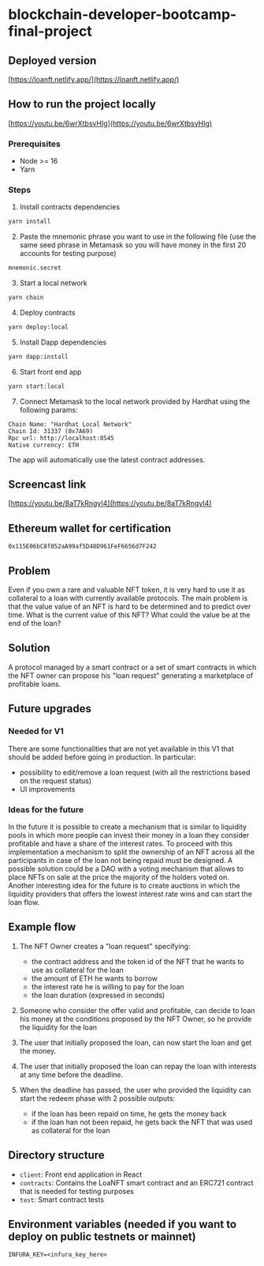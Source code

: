 # blockchain-developer-bootcamp-final-project

## Deployed version
[https://loanft.netlify.app/](https://loanft.netlify.app/)

## How to run the project locally
[https://youtu.be/6wrXtbsvHIg](https://youtu.be/6wrXtbsvHIg)
### Prerequisites
* Node >= 16
* Yarn

### Steps
1. Install contracts dependencies

```bash
yarn install
```

2. Paste the mnemonic phrase you want to use in the following file (use the same seed phrase in Metamask so you will have money in the first 20 accounts for testing purpose)

```bash
mnemonic.secret
```

3. Start a local network

```bash
yarn chain
```

4. Deploy contracts

```bash
yarn deploy:local
```

5. Install Dapp dependencies

```bash
yarn dapp:install
```

6. Start front end app

```bash
yarn start:local
```

7. Connect Metamask to the local network provided by Hardhat using the following params:

```
Chain Name: "Hardhat Local Network"
Chain Id: 31337 (0x7A69)
Rpc url: http://localhost:8545
Native currency: ETH
```


The app will automatically use the latest contract addresses.

## Screencast link
[https://youtu.be/8aT7kRngyI4](https://youtu.be/8aT7kRngyI4)
## Ethereum wallet for certification
`0x115E06bC8f052aA99af5D48D961FeF6656d7F242`
## Problem

Even if you own a rare and valuable NFT token, it is very hard to use it as collateral to a loan with currently available protocols. The main problem is that the value value of an NFT is hard to be determined and to predict over time. What is the current value of this NFT? What could the value be at the end of the loan?

## Solution

A protocol managed by a smart contract or a set of smart contracts in which the NFT owner can propose his "loan request" generating a marketplace of profitable loans.

## Future upgrades
### Needed for V1
There are some functionalities that are not yet available in this V1 that should be added before going in production. In particular:
- possibility to edit/remove a loan request (with all the restrictions based on the request status)
- UI improvements

### Ideas for the future
In the future it is possible to create a mechanism that is similar to liquidity pools in which more people can invest their money in a loan they consider profitable and have a share of the interest rates. To proceed with this implementation a mechanism to split the ownership of an NFT across all the participants in case of the loan not being repaid must be designed. A possible solution could be a DAO with a voting mechanism that allows to place NFTs on sale at the price the majority of the holders voted on.
Another interesting idea for the future is to create auctions in which the liquidity providers that offers the lowest interest rate wins and can start the loan flow.

## Example flow

1. The NFT Owner creates a "loan request" specifying:
   - the contract address and the token id of the NFT that he wants to use as collateral for the loan
   - the amount of ETH he wants to borrow
   - the interest rate he is willing to pay for the loan
   - the loan duration (expressed in seconds)

2. Someone who consider the offer valid and profitable, can decide to loan his money at the conditions proposed by the NFT Owner, so he provide the liquidity for the loan

3. The user that initially proposed the loan, can now start the loan and get the money.

4. The user that initially proposed the loan can repay the loan with interests at any time before the deadline.

5. When the deadline has passed, the user who provided the liquidity can start the redeem phase with 2 possible outputs:
   - if the loan has been repaid on time, he gets the money back
   - if the loan han not been repaid, he gets back the NFT that was used as collateral for the loan

## Directory structure

* `client`: Front end application in React
* `contracts`: Contains the LoaNFT smart contract and an ERC721 contract that is needed for testing purposes
* `test`: Smart contract tests

## Environment variables (needed if you want to deploy on public testnets or mainnet)

```
INFURA_KEY=<infura_key_here>
```